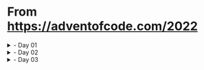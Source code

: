 # From https://adventofcode.com/2022

<details>
    <summary>
        - Day 01
    </summary>
        - split text on line breaks
        - inside loop:
            - multiplied value to ensure it was numeric
            - used counters to track current index position in array of totals, and reset if we hit a 0 value
            - add value to running total inside loop
            - add running total to current index position
        - sort the array of totals, get the last one for pt 1
        - add together the values from the last 3 index positions
</details>

<details>
    <summary>
        - Day 02
    </summary>
        - split input on line breaks
        - set number values for each possible sting (only 9 combos, seemed quickest)
        - loop through input, add total of each line to total variable
        - added second loop to recalculate string values based on instructions for pt2    
</details>

<details>
    <summary>
        - Day 03
    </summary>
        - Added array of alphabet characters (didn't want to figure out how to generate the array)
        - split input on line breaks
        - pt1
            - loop through each pack
                - loop through letters in first half of pack string
                    - loop through letters in second half to compare letter from first half
                    - break after we find the match
                - break after we find the match
            - loop throguh alpha array to find matching character
            - add character's index position + 1 to the sum
        - pt2
            - loop through each pack
                - if it's the last in the group (counter = 2), reset the counter and move on
                - if it's the second in the group, add one to the counter and move on
                - if it's the first in the group
                    - add one to the counter
                    - identify the rest of the packs in the group
                    - loop through each letter in the first pack
                        - break out of the loop if we've already found our letter
                        - loop through the letters in the second pack
                        - if this letter matches the letter from the first pack
                            - loop through letters in the last pack
                            - if this letter matches the letter from the previous 2 packs
                                - save our found letter
                                - break out of this loop
                        - break after we've found our letter    
                    - loop throguh alpha array to find matching character
                    - add character's index position + 1 to the sum
</details>



<!--New Day template

<details>
    <summary>
        - Day ##
    </summary>
        - 
</details>

-->
